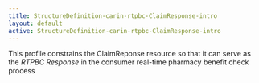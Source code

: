 ```yaml
---
title: StructureDefinition-carin-rtpbc-ClaimResponse-intro
layout: default
active: StructureDefinition-carin-rtpbc-ClaimResponse-intro
---
```


This profile constrains the ClaimReponse resource so that it can serve as the *RTPBC Response* in the consumer real-time pharmacy benefit check process